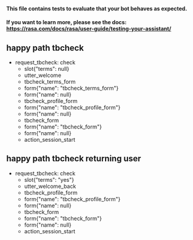 #### This file contains tests to evaluate that your bot behaves as expected.
#### If you want to learn more, please see the docs: https://rasa.com/docs/rasa/user-guide/testing-your-assistant/

## happy path tbcheck
* request_tbcheck: check
  - slot{"terms": null}
  - utter_welcome
  - tbcheck_terms_form
  - form{"name": "tbcheck_terms_form"}
  - form{"name": null}
  - tbcheck_profile_form
  - form{"name": "tbcheck_profile_form"}
  - form{"name": null}
  - tbcheck_form
  - form{"name": "tbcheck_form"}
  - form{"name": null}
  - action_session_start

## happy path tbcheck returning user
* request_tbcheck: check
  - slot{"terms": "yes"}
  - utter_welcome_back
  - tbcheck_profile_form
  - form{"name": "tbcheck_profile_form"}
  - form{"name": null}
  - tbcheck_form
  - form{"name": "tbcheck_form"}
  - form{"name": null}
  - action_session_start
